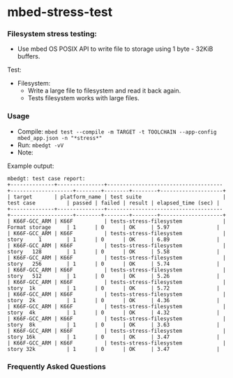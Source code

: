 # mbed-stress-test

### Filesystem stress testing:

 * Use mbed OS POSIX API to write file to storage using 1 byte - 32KiB buffers.

 
 Test:
 * Filesystem: 
   * Write a large file to filesystem and read it back again. 
   * Tests filesystem works with large files.
   
### Usage

 * Compile: `mbed test --compile -m TARGET -t TOOLCHAIN --app-config mbed_app.json -n "*stress*"`
 * Run: `mbedgt -vV`
 * Note: 

Example output:
```
mbedgt: test case report:
+--------------+---------------+-------------------------------------+--------------------+--------+--------+--------+--------------------+
| target       | platform_name | test suite                          | test case          | passed | failed | result | elapsed_time (sec) |
+--------------+---------------+-------------------------------------+--------------------+--------+--------+--------+--------------------+
| K66F-GCC_ARM | K66F          | tests-stress-filesystem             | Format storage     | 1      | 0      | OK     | 5.97               |
| K66F-GCC_ARM | K66F          | tests-stress-filesystem             | story     1        | 1      | 0      | OK     | 6.89               |
| K66F-GCC_ARM | K66F          | tests-stress-filesystem             | story   128        | 1      | 0      | OK     | 5.58               |
| K66F-GCC_ARM | K66F          | tests-stress-filesystem             | story   256        | 1      | 0      | OK     | 5.74               |
| K66F-GCC_ARM | K66F          | tests-stress-filesystem             | story   512        | 1      | 0      | OK     | 5.26               |
| K66F-GCC_ARM | K66F          | tests-stress-filesystem             | story  1k          | 1      | 0      | OK     | 5.72               |
| K66F-GCC_ARM | K66F          | tests-stress-filesystem             | story  2k          | 1      | 0      | OK     | 4.36               |
| K66F-GCC_ARM | K66F          | tests-stress-filesystem             | story  4k          | 1      | 0      | OK     | 4.32               |
| K66F-GCC_ARM | K66F          | tests-stress-filesystem             | story  8k          | 1      | 0      | OK     | 3.63               |
| K66F-GCC_ARM | K66F          | tests-stress-filesystem             | story 16k          | 1      | 0      | OK     | 3.47               |
| K66F-GCC_ARM | K66F          | tests-stress-filesystem             | story 32k          | 1      | 0      | OK     | 3.47               |
```

### Frequently Asked Questions